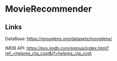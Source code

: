 # MovieRecommender

## Links
DataBase:
https://grouplens.org/datasets/movielens/

IMDB API:
https://pro.imdb.com/signup/index.html?ref_=helpms_cta_cost&rf=helpms_cta_cost
